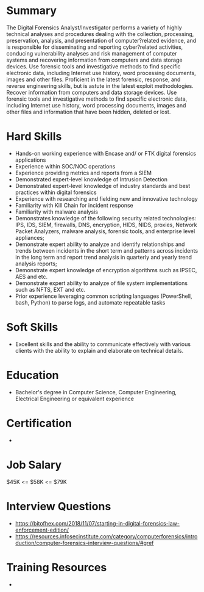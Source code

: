 # Summary
The Digital Forensics Analyst/Investigator performs a variety of highly technical analyses and procedures dealing with the collection, processing, preservation, analysis, and presentation of computer?related evidence, and is responsible for disseminating and reporting cyber?related activities, conducing vulnerability analyses and risk management of computer systems and recovering information from computers and data storage devices. Use forensic tools and investigative methods to find specific electronic data, including Internet use history, word processing documents, images and other files. Proficient in the latest forensic, response, and reverse engineering skills, but is astute in the latest exploit methodologies. Recover information from computers and data storage devices. Use forensic tools and investigative methods to find specific electronic data, including Internet use history, word processing documents, images and other files and information that have been hidden, deleted or lost.

# Hard Skills
* Hands-on working experience with Encase and/ or FTK digital forensics applications
* Experience within SOC/NOC operations
* Experience providing metrics and reports from a SIEM
* Demonstrated expert-level knowledge of Intrusion Detection
* Demonstrated expert-level knowledge of industry standards and best practices within digital forensics
* Experience with researching and fielding new and innovative technology
* Familiarity with Kill Chain for incident response
* Familiarity with malware analysis
* Demonstrates knowledge of the following security related technologies: IPS, IDS, SIEM, firewalls, DNS, encryption, HIDS, NIDS, proxies, Network Packet Analyzers, malware analysis, forensic tools, and enterprise level appliances;
* Demonstrate expert ability to analyze and identify relationships and trends between incidents in the short term and patterns across incidents in the long term and report trend analysis in quarterly and yearly trend analysis reports;
* Demonstrate expert knowledge of encryption algorithms such as IPSEC, AES and etc.
* Demonstrate expert ability to analyze of file system implementations such as NFTS, EXT and etc.
* Prior experience leveraging common scripting languages (PowerShell, bash, Python) to parse logs, and automate repeatable tasks





# Soft Skills
* Excellent skills and the ability to communicate effectively with various clients with the ability to explain and elaborate on technical details.


# Education
  * Bachelor's degree in Computer Science, Computer Engineering, Electrical Engineering or equivalent experience


# Certification
  * 


# Job Salary
$45K <= $58K <= $79K


# Interview Questions
 * https://bitofhex.com/2018/11/07/starting-in-digital-forensics-law-enforcement-edition/
 * https://resources.infosecinstitute.com/category/computerforensics/introduction/computer-forensics-interview-questions/#gref


# Training Resources
  * 



